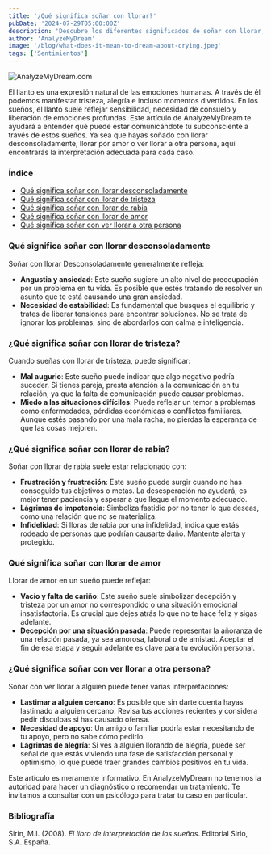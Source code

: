 ```yaml
---
title: '¿Qué significa soñar con llorar?'
pubDate: '2024-07-29T05:00:00Z'
description: 'Descubre los diferentes significados de soñar con llorar, desde llorar desconsoladamente hasta llorar por amor. Aprende cómo estos sueños reflejan tus emociones y situaciones personales.'
author: 'AnalyzeMyDream'
image: '/blog/what-does-it-mean-to-dream-about-crying.jpeg'
tags: ['Sentimientos']
---
```


![AnalyzeMyDream.com](/blog/what-does-it-mean-to-dream-about-crying.jpeg)

El llanto es una expresión natural de las emociones humanas. A través de él podemos manifestar tristeza, alegría e incluso momentos divertidos. En los sueños, el llanto suele reflejar sensibilidad, necesidad de consuelo y liberación de emociones profundas. Este artículo de AnalyzeMyDream te ayudará a entender qué puede estar comunicándote tu subconsciente a través de estos sueños. Ya sea que hayas soñado con llorar desconsoladamente, llorar por amor o ver llorar a otra persona, aquí encontrarás la interpretación adecuada para cada caso.

### Índice

- [Qué significa soñar con llorar desconsoladamente](#que-significa-soñar-con-llorar-desconsoladamente)
- [Qué significa soñar con llorar de tristeza](#que-significa-soñar-con-llorar-de-tristeza)
- [Qué significa soñar con llorar de rabia](#que-significa-soñar-con-llorar-de-rabia)
- [Qué significa soñar con llorar de amor](#que-significa-soñar-con-llorar-de-amor)
- [Qué significa soñar con ver llorar a otra persona](#que-significa-soñar-con-ver-llorar-a-otra-persona)

### Qué significa soñar con llorar desconsoladamente

Soñar con llorar Desconsoladamente generalmente refleja:

- **Angustia y ansiedad**: Este sueño sugiere un alto nivel de preocupación por un problema en tu vida. Es posible que estés tratando de resolver un asunto que te está causando una gran ansiedad.
- **Necesidad de estabilidad**: Es fundamental que busques el equilibrio y trates de liberar tensiones para encontrar soluciones. No se trata de ignorar los problemas, sino de abordarlos con calma e inteligencia.

### ¿Qué significa soñar con llorar de tristeza?

Cuando sueñas con llorar de tristeza, puede significar:

- **Mal augurio**: Este sueño puede indicar que algo negativo podría suceder. Si tienes pareja, presta atención a la comunicación en tu relación, ya que la falta de comunicación puede causar problemas.
- **Miedo a las situaciones difíciles**: Puede reflejar un temor a problemas como enfermedades, pérdidas económicas o conflictos familiares. Aunque estés pasando por una mala racha, no pierdas la esperanza de que las cosas mejoren.

### ¿Qué significa soñar con llorar de rabia?

Soñar con llorar de rabia suele estar relacionado con:

- **Frustración y frustración**: Este sueño puede surgir cuando no has conseguido tus objetivos o metas. La desesperación no ayudará; es mejor tener paciencia y esperar a que llegue el momento adecuado.
- **Lágrimas de impotencia**: Simboliza fastidio por no tener lo que deseas, como una relación que no se materializa.
- **Infidelidad**: Si lloras de rabia por una infidelidad, indica que estás rodeado de personas que podrían causarte daño. Mantente alerta y protegido. 

### Qué significa soñar con llorar de amor

Llorar de amor en un sueño puede reflejar:

- **Vacío y falta de cariño**: Este sueño suele simbolizar decepción y tristeza por un amor no correspondido o una situación emocional insatisfactoria. Es crucial que dejes atrás lo que no te hace feliz y sigas adelante.
- **Decepción por una situación pasada**: Puede representar la añoranza de una relación pasada, ya sea amorosa, laboral o de amistad. Aceptar el fin de esa etapa y seguir adelante es clave para tu evolución personal.

### ¿Qué significa soñar con ver llorar a otra persona?

Soñar con ver llorar a alguien puede tener varias interpretaciones:

- **Lastimar a alguien cercano**: Es posible que sin darte cuenta hayas lastimado a alguien cercano. Revisa tus acciones recientes y considera pedir disculpas si has causado ofensa.
- **Necesidad de apoyo**: Un amigo o familiar podría estar necesitando de tu apoyo, pero no sabe cómo pedirlo. 
- **Lágrimas de alegría**: Si ves a alguien llorando de alegría, puede ser señal de que estás viviendo una fase de satisfacción personal y optimismo, lo que puede traer grandes cambios positivos en tu vida.

Este artículo es meramente informativo. En AnalyzeMyDream no tenemos la autoridad para hacer un diagnóstico o recomendar un tratamiento. Te invitamos a consultar con un psicólogo para tratar tu caso en particular.

### Bibliografía

Sirin, M.I. (2008). *El libro de interpretación de los sueños*. Editorial Sirio, S.A. España.